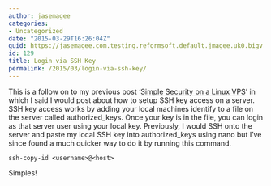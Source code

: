 ```yaml
---
author: jasemagee
categories:
- Uncategorized
date: "2015-03-29T16:26:04Z"
guid: https://jasemagee.com.testing.reformsoft.default.jmagee.uk0.bigv.io/?p=129
id: 129
title: Login via SSH Key
permalink: /2015/03/login-via-ssh-key/
---
```

This is a follow on to my previous post ‘[Simple Security on a Linux VPS](/2015/02/simple-security-linux-vps/)’ in which I said I would post about how to setup SSH key access on a server. SSH key access works by adding your local machines identify to a file on the server called authorized\_keys. Once your key is in the file, you can login as that server user using your local key. Previously, I would SSH onto the server and paste my local SSH key into authorized\_keys using nano but I’ve since found a much quicker way to do it by running this command.

```
ssh-copy-id <username>@<host>
```

Simples!